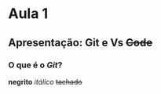 
# Aula 1 
## Apresentação: Git e Vs ~~Code~~
### O **que** é o *Git*?


**negrito**
*itálico*
~~tachado~~
<body>
    <h2 style="color: rgb(13, 11, 157);"></h2>
    

